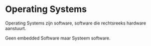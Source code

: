 # Operating Systems

Operating Systems zijn software, software die rechtsreeks hardware aanstuurt. 

Geen embedded Software maar Systeem software. 
